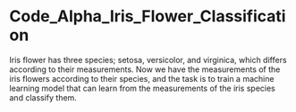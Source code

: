 # Code_Alpha_Iris_Flower_Classification
Iris flower has three species; setosa, versicolor, and virginica, which differs according to their measurements. Now we have the measurements of the iris flowers according to their species, and the task is to train a machine learning model that can learn from the measurements of the iris species and classify them.
